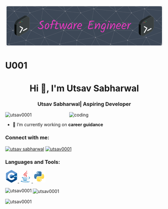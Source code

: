 ![logo](https://github.com/Utsav0001/U001/blob/main/github-header-image%20(1).png)



# U001

<h1 align="center">Hi 👋, I'm Utsav Sabharwal</h1>
<h3 align="center">Utsav Sabharwal| Aspiring Developer</h3>
<img align="right" alt="coding" width=300 boder-radius=10 src="https://media1.tenor.com/m/FetQ_KhWgd4AAAAd/chill-guy.gif">

<p align="left"> <img src="https://komarev.com/ghpvc/?username=utsav0001&label=Profile%20views&color=0e75b6&style=flat" alt="utsav0001" /> </p>

- 🔭 I’m currently working on **career guidance**

<h3 align="left">Connect with me:</h3>
<p align="left">
<a href="https://kaggle.com/utsav sabharwal" target="blank"><img align="center" src="https://raw.githubusercontent.com/rahuldkjain/github-profile-readme-generator/master/src/images/icons/Social/kaggle.svg" alt="utsav sabharwal" height="30" width="40" /></a>
<a href="https://www.leetcode.com/utsav0001" target="blank"><img align="center" src="https://raw.githubusercontent.com/rahuldkjain/github-profile-readme-generator/master/src/images/icons/Social/leet-code.svg" alt="utsav0001" height="30" width="40" /></a>
</p>

<h3 align="left">Languages and Tools:</h3>
<p align="left"> <a href="https://www.w3schools.com/cpp/" target="_blank" rel="noreferrer"> <img src="https://raw.githubusercontent.com/devicons/devicon/master/icons/cplusplus/cplusplus-original.svg" alt="cplusplus" width="40" height="40"/> </a> <a href="https://www.java.com" target="_blank" rel="noreferrer"> <img src="https://raw.githubusercontent.com/devicons/devicon/master/icons/java/java-original.svg" alt="java" width="40" height="40"/> </a> <a href="https://www.python.org" target="_blank" rel="noreferrer"> <img src="https://raw.githubusercontent.com/devicons/devicon/master/icons/python/python-original.svg" alt="python" width="40" height="40"/> </a> </p>

<p><img align="left" src="https://github-readme-stats.vercel.app/api/top-langs?username=utsav0001&show_icons=true&locale=en&layout=compact" alt="utsav0001" /></p>

<p>&nbsp;<img align="center" src="https://github-readme-stats.vercel.app/api?username=utsav0001&show_icons=true&locale=en" alt="utsav0001" /></p>

<p><img align="center" src="https://github-readme-streak-stats.herokuapp.com/?user=utsav0001&" alt="utsav0001" /></p>
